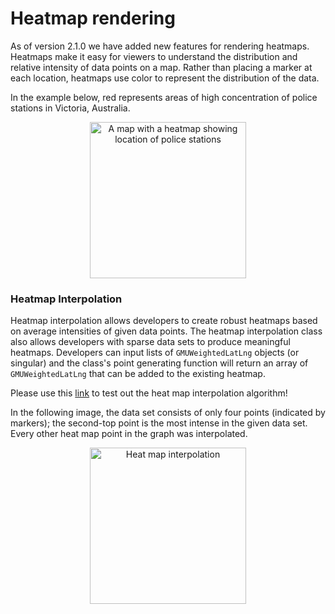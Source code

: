 Heatmap rendering
=========================
As of version 2.1.0 we have added new features for rendering heatmaps.
Heatmaps make it easy for viewers to understand the distribution and relative
intensity of data points on a map. Rather than placing a marker at each
location, heatmaps use color to represent the distribution of the data.

In the example below, red represents areas of high concentration of police
stations in Victoria, Australia.

<p align="center">
<img src="https://developers.google.com/maps/documentation/ios-sdk/images/heatmap-ios.png"
     width="250" alt="A map with a heatmap showing location of police stations">
</p>

### Heatmap Interpolation
Heatmap interpolation allows developers to create robust heatmaps based on average intensities of given data points. The heatmap interpolation class also allows developers with sparse data sets to produce meaningful heatmaps. Developers can input lists of `GMUWeightedLatLng` objects (or singular) and the class's point generating function will return an array of `GMUWeightedLatLng` that can be added to the existing heatmap.

Please use this [link](https://github.com/googlemaps/google-maps-ios-utils/blob/master/samples/SwiftDemoApp/SwiftDemoApp/HeatmapInterpolationViewController.swift) to test out the heat map interpolation algorithm!

In the following image, the data set consists of only four points (indicated by markers); the second-top point is the most intense in the given data set. Every other heat map point in the graph was interpolated.
<p align="center">
<img src="https://i.ibb.co/W0kb76P/Capture.png"
     width="250" alt="Heat map interpolation">
</p>

